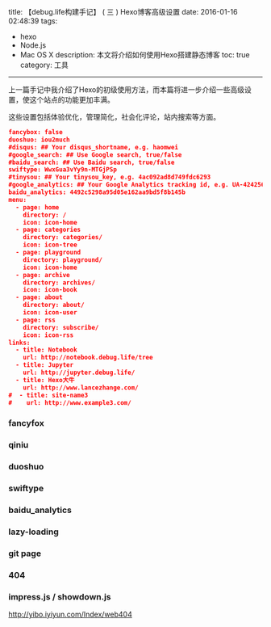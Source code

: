 title: 【debug.life构建手记】 ( 三 ) Hexo博客高级设置
date: 2016-01-16 02:48:39
tags: 
 - hexo 
 - Node.js 
 - Mac OS X
description: 本文将介绍如何使用Hexo搭建静态博客
toc: true
category: 工具
---
上一篇手记中我介绍了Hexo的初级使用方法，而本篇将进一步介绍一些高级设置，使这个站点的功能更加丰满。

这些设置包括体验优化，管理简化，社会化评论，站内搜索等方面。

```json
fancybox: false
duoshuo: iou2much
#disqus: ## Your disqus_shortname, e.g. haomwei
#google_search: ## Use Google search, true/false
#baidu_search: ## Use Baidu search, true/false
swiftype: WwxGua3vYy9n-MTGjPSp
#tinysou: ## Your tinysou_key, e.g. 4ac092ad8d749fdc6293
#google_analytics: ## Your Google Analytics tracking id, e.g. UA-42425684-2
baidu_analytics: 4492c5298a95d05e162aa9bd5f8b145b
menu:
  - page: home
    directory: /
    icon: icon-home
  - page: categories
    directory: categories/
    icon: icon-tree
  - page: playground
    directory: playground/
    icon: icon-home
  - page: archive
    directory: archives/
    icon: icon-book
  - page: about
    directory: about/
    icon: icon-user
  - page: rss
    directory: subscribe/
    icon: icon-rss
links:
  - title: Notebook
    url: http://notebook.debug.life/tree
  - title: Jupyter
    url: http://jupyter.debug.life/
  - title: Hexo大牛
    url: http://www.lancezhange.com/
#  - title: site-name3
#    url: http://www.example3.com/

```
### fancyfox
### qiniu
### duoshuo
### swiftype
### baidu_analytics
### lazy-loading
### git page
### 404
### impress.js / showdown.js
http://yibo.iyiyun.com/Index/web404
